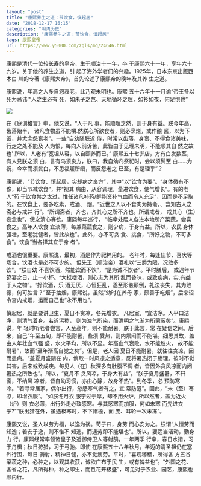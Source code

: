 ```yaml
---
layout: "post"
title: "康熙养生之道：节饮食，慎起居"
date: "2018-12-17 16:15"
categories: "明清历史"
description: "康熙养生之道：节饮食，慎起居"
tags: 康熙皇帝
url: https://www.y5000.com/zgls/mq/24646.html
---
```






康熙是清代一位较长寿的皇帝，生于顺治十一年，卒 于康熙六十一年，享年六十九岁。关于他的养生之道，引 起了海外学者们的兴趣。1925年，日本东京出版西本白
川的专著《康熙大帝》，首先论述了康熙帝的晚年及其养 生之道。

康熙说，年高之人多自怨衰老，此乃观未明也。康熙 五十六年十一月谕“帝王多以死为忌讳'“人之生必有 死，如朱子之芑、天地循环之理，如衫如夜，何足惧也”

![](https://img.y5000.com/uploads/allimg/170804/12-1FP409325N60.jpg)

在《庭训格言》中，他又说，“人于凡 事，能顺理之然，则于身有益。朕今年高，齿落殆半， 诸凡食物虽不能嚼.然朕心所欲食者，则必烹烂，或作酿
酱，以为下饭，并尤念怨衰老”。一些“自幼随朕近 侍，时常以齿落、身衰、不得食诸美味，行走之处不能及 人为恨，每向人前诉苦，此皆由于见理未明，不能顺其自
然之故也' 所以，人老有“宽坦从容，以自颐养而已。” 康熙五十七岁店，方有白发数茎，有人見朕之须 白，言有乌须良方，朕曰，我自幼凡祭祀时，尝以须鬓至
白……为祝，今幸而须鬓白，不思福履所绶，而反怨老之 已至，有是理乎”？

康熙说，“节饮食、慎起居，实却病之良方”，其中"以“饮食为要”。“身体微有不豫，即当节减饮食”，并“视其 病由，从容调理，量进饮食，使气增长”。有的老人“苟
于饮食禁之太过，惟任诸凡补药/鲜能资补气血而令人充足”，因而是不足取的。在饮食上，要多吃素，戒酒、 烟。“近世之人以不食肉为持斋，、岂知古人之斋必与戒并
行”。“所谓斋者，齐也，齐其心之所不齐也。所谓戒者， 戒其心（生）妄念也”，使之清心寡欲。康熙每年巡行， “临幸处居人各进本地所产菜蔬，尝喜食之。高年人饮食
宜淡薄，每兼菜蔬食之，则少病，于身有益。所以，农民 身体强壮，至老犹健者，皆此故也”。此外，亦不可贪 食、挑食，“所好之物，不可多食”。饮食“当各择其宜于身
者”。

戒酒也很重要。康熙说，最初，酒是作为祀神用的。 老年时，每逢佳节、喜庆等场合，饮酒也是必不可少的。 但先王（顺治帝）酒礼以“三爵为限，况敢多饮”。“朕自幼
不喜饮酒，然能饮而不饮”，“是为诚不饮者”。平时膳后， 或遇年节筵宴之日，止一小杯。“大抵嗜洒，则心志为其所
乱而昏昧，或致疾病，实,有益于人之物”。“好饮酒，乐 酒无厌，心恒狂乱，遂至形骸颠倒，礼法丧失，其为败 德，何可胜言？”至于抽烟，康熙说，虽然“幼时在养母
家，颇善于吃烟”，后来诏令宫内戒烟，运而自己也“永不用也”。

慎起居，就是要讲卫生，夏日不贪凉，冬先增衣。 凡居室，“宜洁净。人平口洁净，则清气着身。若近污秽， 则为浊气所染，而清明之气渐为所蒙蔽矣”。康熙说，年
轻时听老者尝言，人至高年，则不能耐暑。朕于此言，常 在疑信之间。后来，自己“年至五旬，即不能耐暑，些须 受热，则内烦闷而不能堪。细思其故，盖由人年壮血气强
盛，水火平均，所以不显。年高血气衰败，水不能胜火， 故不能耐暑”，故而“至年渐高自觉之矣”。但是，老人因 夏日不能耐暑，就往往贪凉，因而患病。“盖夏月盛阴在
内，倘取一时风凉之适意，反将暑热闭于腠理。彼时不觉 其害，后来或致成疾。每见人（在）秋深多有肚腹不调 者，皆因外贪风凉而内闭暑热之所致也”。所以，“夏月不
贪风凉，于身大有益”。“朕于夏月盛暑，不幵窗，不纳风 凉者，皆自幼习惯，亦由心静，故身不热”。到冬季，必
预防寒冷。“若寻常居家，偶尔出行，忽感寒气者有之，宜 常防范”。因此，“未（至）寒凉，即增衣服”。“如朕冬月衣
服宁过于厚，却不用火炉。所以然者，盖为近火（炉）则 衣必薄，出行外走必致感寒。与其感寒而加服，何如未寒 而先进衣乎?”“朕出猎在外，虽遇极寒时，不下帽檐，面
庞、耳轮一次未冻”。

康熙又说，圣人以劳为福，以逸为祸。荀子曰，身劳 而心安为之。朕谓“人恒劳而知逸；若安于逸，则不惟不 知逸，而遇劳即不能堪也”。所以，要适当活动，勤身力
行。康熙经常率领诸皇子及近御侍卫人等射鹄，一年两季 行幸，春日水猎，习于舟楫；秋日狩猎，习于弓驰。即使 在康熙五十六年秋月，年迈的清圣祖仍在塞外行围，每日
骑射，精神日健，亦不觉疲劳。平时，“喜观稼穑，所得各 方五谷菜蔬之种，必种之，以观其收获，诚欲广布于民
生，或有裨益也”。“外国之花、各省之花，凡所得种，种之即生，而且花开极盛”，可见对于农业、园艺，康熙也颇内行。
